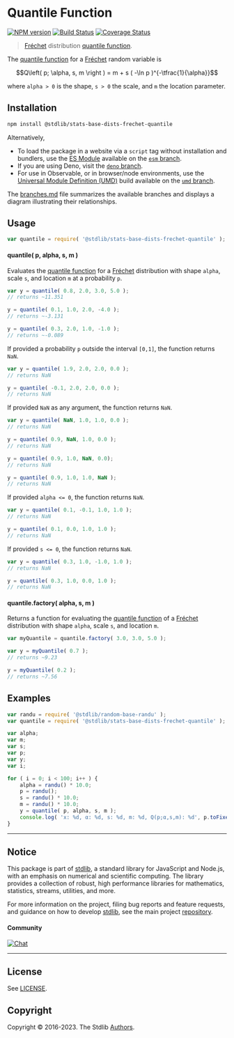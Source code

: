 <!--

@license Apache-2.0

Copyright (c) 2018 The Stdlib Authors.

Licensed under the Apache License, Version 2.0 (the "License");
you may not use this file except in compliance with the License.
You may obtain a copy of the License at

   http://www.apache.org/licenses/LICENSE-2.0

Unless required by applicable law or agreed to in writing, software
distributed under the License is distributed on an "AS IS" BASIS,
WITHOUT WARRANTIES OR CONDITIONS OF ANY KIND, either express or implied.
See the License for the specific language governing permissions and
limitations under the License.

-->

# Quantile Function

[![NPM version][npm-image]][npm-url] [![Build Status][test-image]][test-url] [![Coverage Status][coverage-image]][coverage-url] <!-- [![dependencies][dependencies-image]][dependencies-url] -->

> [Fréchet][frechet-distribution] distribution [quantile function][quantile].

<section class="intro">

The [quantile function][quantile] for a [Fréchet][frechet-distribution] random variable is

<!-- <equation class="equation" label="eq:frechet_quantile" align="center" raw="Q\left( p; \alpha, s, m \right ) = m + s ( -\ln p )^{-\tfrac{1}{\alpha}}" alt="Quantile function for a Fréchet distribution."> -->

```math
Q\left( p; \alpha, s, m \right ) = m + s ( -\ln p )^{-\tfrac{1}{\alpha}}
```

<!-- <div class="equation" align="center" data-raw-text="Q\left( p; \alpha, s, m \right ) = m + s ( -\ln p )^{-\tfrac{1}{\alpha}}" data-equation="eq:frechet_quantile">
    <img src="https://cdn.jsdelivr.net/gh/stdlib-js/stdlib@591cf9d5c3a0cd3c1ceec961e5c49d73a68374cb/lib/node_modules/@stdlib/stats/base/dists/frechet/quantile/docs/img/equation_frechet_quantile.svg" alt="Quantile function for a Fréchet distribution.">
    <br>
</div> -->

<!-- </equation> -->

where `alpha > 0` is the shape, `s > 0` the scale, and `m` the location parameter.

</section>

<!-- /.intro -->

<section class="installation">

## Installation

```bash
npm install @stdlib/stats-base-dists-frechet-quantile
```

Alternatively,

-   To load the package in a website via a `script` tag without installation and bundlers, use the [ES Module][es-module] available on the [`esm` branch][esm-url].
-   If you are using Deno, visit the [`deno` branch][deno-url].
-   For use in Observable, or in browser/node environments, use the [Universal Module Definition (UMD)][umd] build available on the [`umd` branch][umd-url].

The [branches.md][branches-url] file summarizes the available branches and displays a diagram illustrating their relationships.

</section>

<section class="usage">

## Usage

```javascript
var quantile = require( '@stdlib/stats-base-dists-frechet-quantile' );
```

#### quantile( p, alpha, s, m )

Evaluates the [quantile function][quantile] for a [Fréchet][frechet-distribution] distribution with shape `alpha`, scale `s`, and location `m` at a probability `p`.

```javascript
var y = quantile( 0.8, 2.0, 3.0, 5.0 );
// returns ~11.351

y = quantile( 0.1, 1.0, 2.0, -4.0 );
// returns ~-3.131

y = quantile( 0.3, 2.0, 1.0, -1.0 );
// returns ~-0.089
```

If provided a probability `p` outside the interval `[0,1]`, the function returns `NaN`.

```javascript
var y = quantile( 1.9, 2.0, 2.0, 0.0 );
// returns NaN

y = quantile( -0.1, 2.0, 2.0, 0.0 );
// returns NaN
```

If provided `NaN` as any argument, the function returns `NaN`.

```javascript
var y = quantile( NaN, 1.0, 1.0, 0.0 );
// returns NaN

y = quantile( 0.9, NaN, 1.0, 0.0 );
// returns NaN

y = quantile( 0.9, 1.0, NaN, 0.0);
// returns NaN

y = quantile( 0.9, 1.0, 1.0, NaN );
// returns NaN
```

If provided `alpha <= 0`, the function returns `NaN`.

```javascript
var y = quantile( 0.1, -0.1, 1.0, 1.0 );
// returns NaN

y = quantile( 0.1, 0.0, 1.0, 1.0 );
// returns NaN
```

If provided `s <= 0`, the function returns `NaN`.

```javascript
var y = quantile( 0.3, 1.0, -1.0, 1.0 );
// returns NaN

y = quantile( 0.3, 1.0, 0.0, 1.0 );
// returns NaN
```

#### quantile.factory( alpha, s, m )

Returns a function for evaluating the [quantile function][quantile] of a [Fréchet][frechet-distribution] distribution with shape `alpha`, scale `s`, and location `m`.

```javascript
var myQuantile = quantile.factory( 3.0, 3.0, 5.0 );

var y = myQuantile( 0.7 );
// returns ~9.23

y = myQuantile( 0.2 );
// returns ~7.56
```

</section>

<!-- /.usage -->

<section class="examples">

## Examples

<!-- eslint no-undef: "error" -->

```javascript
var randu = require( '@stdlib/random-base-randu' );
var quantile = require( '@stdlib/stats-base-dists-frechet-quantile' );

var alpha;
var m;
var s;
var p;
var y;
var i;

for ( i = 0; i < 100; i++ ) {
    alpha = randu() * 10.0;
    p = randu();
    s = randu() * 10.0;
    m = randu() * 10.0;
    y = quantile( p, alpha, s, m );
    console.log( 'x: %d, α: %d, s: %d, m: %d, Q(p;α,s,m): %d', p.toFixed( 4 ), alpha.toFixed( 4 ), s.toFixed( 4 ), m.toFixed( 4 ), y.toFixed( 4 ) );
}
```

</section>

<!-- /.examples -->

<!-- Section for related `stdlib` packages. Do not manually edit this section, as it is automatically populated. -->

<section class="related">

</section>

<!-- /.related -->

<!-- Section for all links. Make sure to keep an empty line after the `section` element and another before the `/section` close. -->


<section class="main-repo" >

* * *

## Notice

This package is part of [stdlib][stdlib], a standard library for JavaScript and Node.js, with an emphasis on numerical and scientific computing. The library provides a collection of robust, high performance libraries for mathematics, statistics, streams, utilities, and more.

For more information on the project, filing bug reports and feature requests, and guidance on how to develop [stdlib][stdlib], see the main project [repository][stdlib].

#### Community

[![Chat][chat-image]][chat-url]

---

## License

See [LICENSE][stdlib-license].


## Copyright

Copyright &copy; 2016-2023. The Stdlib [Authors][stdlib-authors].

</section>

<!-- /.stdlib -->

<!-- Section for all links. Make sure to keep an empty line after the `section` element and another before the `/section` close. -->

<section class="links">

[npm-image]: http://img.shields.io/npm/v/@stdlib/stats-base-dists-frechet-quantile.svg
[npm-url]: https://npmjs.org/package/@stdlib/stats-base-dists-frechet-quantile

[test-image]: https://github.com/stdlib-js/stats-base-dists-frechet-quantile/actions/workflows/test.yml/badge.svg?branch=main
[test-url]: https://github.com/stdlib-js/stats-base-dists-frechet-quantile/actions/workflows/test.yml?query=branch:main

[coverage-image]: https://img.shields.io/codecov/c/github/stdlib-js/stats-base-dists-frechet-quantile/main.svg
[coverage-url]: https://codecov.io/github/stdlib-js/stats-base-dists-frechet-quantile?branch=main

<!--

[dependencies-image]: https://img.shields.io/david/stdlib-js/stats-base-dists-frechet-quantile.svg
[dependencies-url]: https://david-dm.org/stdlib-js/stats-base-dists-frechet-quantile/main

-->

[chat-image]: https://img.shields.io/gitter/room/stdlib-js/stdlib.svg
[chat-url]: https://app.gitter.im/#/room/#stdlib-js_stdlib:gitter.im

[stdlib]: https://github.com/stdlib-js/stdlib

[stdlib-authors]: https://github.com/stdlib-js/stdlib/graphs/contributors

[umd]: https://github.com/umdjs/umd
[es-module]: https://developer.mozilla.org/en-US/docs/Web/JavaScript/Guide/Modules

[deno-url]: https://github.com/stdlib-js/stats-base-dists-frechet-quantile/tree/deno
[umd-url]: https://github.com/stdlib-js/stats-base-dists-frechet-quantile/tree/umd
[esm-url]: https://github.com/stdlib-js/stats-base-dists-frechet-quantile/tree/esm
[branches-url]: https://github.com/stdlib-js/stats-base-dists-frechet-quantile/blob/main/branches.md

[stdlib-license]: https://raw.githubusercontent.com/stdlib-js/stats-base-dists-frechet-quantile/main/LICENSE

[frechet-distribution]: https://en.wikipedia.org/wiki/Fr%C3%A9chet_distribution

[quantile]: https://en.wikipedia.org/wiki/Quantile_function

</section>

<!-- /.links -->
